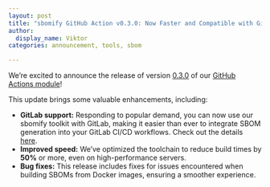 ```yaml
---
layout: post
title: "sbomify GitHub Action v0.3.0: Now Faster and Compatible with GitLab!"
author:
  display_name: Viktor
categories: announcement, tools, sbom

---
```


We’re excited to announce the release of version [0.3.0](https://github.com/sbomify/github-action/releases/tag/v0.3.0) of our [GitHub Actions module](https://github.com/sbomify/github-action)!

This update brings some valuable enhancements, including:

* **GitLab support:** Responding to popular demand, you can now use our sbomify toolkit with GitLab, making it easier than ever to integrate SBOM generation into your GitLab CI/CD workflows. Check out the details [here](https://github.com/sbomify/github-action#using-in-gitlab).
* **Improved speed:** We’ve optimized the toolchain to reduce build times by **50%** or more, even on high-performance servers.
* **Bug fixes:** This release includes fixes for issues encountered when building SBOMs from Docker images, ensuring a smoother experience.

